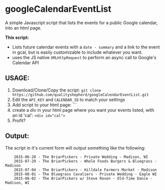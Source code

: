 # googleCalendarEventList
A simple Javascript script that lists the events for a public Google calendar, into an html page. 

**This script:**
  * Lists future calendar events with a `date - summary` and a link to the event in gcal, but is easily customizable to include whatever you want. 
  * uses the JS native `XMLHttpRequest` to perform an async call to Google's Calendar API


## USAGE:
  1. Download/Clone/Copy the script: `git clone https://github.com/qualityshepherd/googleCalendarEventList.git`
  2. Edit the `API_KEY` and `CALENDAR_ID` to match your settings
  2. Add script to your html page: `<script src="gcal.js"></script>``
  3. create a div in your html page where you want your events listed, with an id 'cal': `<div id="cal">`
  4. Profit?


## Output:
The script in it's current form will output something like the following:
```
	2015-06-20 - The BriarPickers - Private Wedding - Madison, WI
	2015-07-29 - The BriarPickers - Whole Foods Burgers & Bluegrass - Madison
	2015-07-04 - The BriarPickers - Hilldale Farmers Market - Madison
	2015-08-01 - The Bluegrass Cavaliers - Private Wedding - Eagle WI
	2015-08-02 - The BriarPickers w/ Steve Rosen - Old-Time Dance - Madison, WI
```